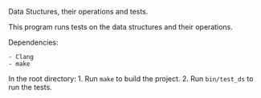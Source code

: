 Data Stuctures, their operations and tests.

This program runs tests on the data structures and their operations. 

Dependencies: 

    - Clang
    - make

In the root directory:
    1. Run `make` to build the project.
    2. Run `bin/test_ds` to run the tests.

